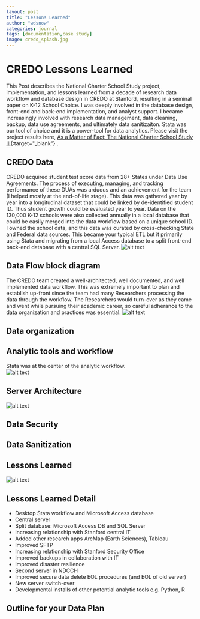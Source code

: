 ```yaml
---
layout: post
title: "Lessons Learned"
author: "wdsnow"
categories: journal
tags: [documentation,case study]
image: credo_splash.jpg
---
```


# CREDO Lessons Learned

This Post describes the National Charter School Study project, implementation, and lessons learned from a decade of research data workflow and database design in CREDO at Stanford, resulting in a seminal paper on K-12 School Choice. I was deeply involved in the database design, front-end and back-end implementation, and analyst support. I became increasingly involved with research data management, data cleaning, backup, data use agreements, and ultimately data sanitizaiton. Stata was our tool of choice and it is a power-tool for data analytics. Please visit the project results here, [As a Matter of Fact: The National Charter School Study III](https://ncss3.stanford.edu/){:target="_blank"} .

## CREDO Data
CREDO acquired student test score data from 28+ States under Data Use Agreements. The process of executing, managing, and tracking performance of these DUAs was arduous and an achievement for the team (I helped mostly at the end-of-life stage). This data was gathered year by year into a longitudinal dataset that could be linked by de-identified student ID. Thus student growth could be evaluated year to year. Data on the 130,000 K-12 schools were also collected annually in a local database that could be easily merged into the data workflow based on a unique school ID. I owned the school data, and this data was curated by cross-checking State and Federal data sources. This became your typical ETL but it primarily using Stata and migrating from a local Access database to a split front-end back-end database with a central SQL Server.
![alt text](https://wdsnow66.github.io/assets/img/credo-data.jpg "CREDO Data")

## Data Flow block diagram
The CREDO team created a well-architected, well documented, and well implemented data workflow. This was extremely important to plan and establish up-front since the team had many Researchers processing the data through the workflow. The Researchers would turn-over as they came and went while pursuing their academic career, so careful adherance to the data organization and practices was essential.
![alt text](https://wdsnow66.github.io/assets/img/credo-workflow.jpg "CREDO Workflow")

## Data organization

## Analytic tools and workflow
Stata was at the center of the analytic workflow.  
![alt text](https://wdsnow66.github.io/assets/img/credo-software.jpg "CREDO Software")

## Server Architecture
![alt text](https://wdsnow66.github.io/assets/img/credo-servers.jpg "CREDO Servers")



## Data Security

## Data Sanitization

## Lessons Learned
![alt text](https://wdsnow66.github.io/assets/img/credo-lessons.jpg "CREDO Lessons Learned")

## Lessons Learned Detail
* Desktop Stata workflow and Microsoft Access database
* Central server 
* Split database: Microsoft Access DB and SQL Server 
* Increasing relationship with Stanford central IT 
* Added other research apps ArcMap (Earth Sciences), Tableau
* Improved SFTP
* Increasing relationship with Stanford Security Office
* Improved backups in collaboration with IT
* Improved disaster resilience
* Second server in NDCCH
* Improved secure data delete EOL procedures (and EOL of old server)
* New server switch-over
* Developmental installs of other potential analytic tools e.g. Python, R

## Outline for your Data Plan


